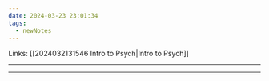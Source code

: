 ```yaml
---
date: 2024-03-23 23:01:34
tags:
  - newNotes
---
```

Links: [[2024032131546 Intro to Psych|Intro to Psych]]

---


---
